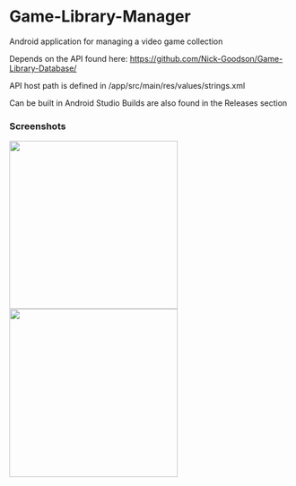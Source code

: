 # Game-Library-Manager
Android application for managing a video game collection

Depends on the API found here:
https://github.com/Nick-Goodson/Game-Library-Database/

API host path is defined in /app/src/main/res/values/strings.xml

Can be built in Android Studio
Builds are also found in the Releases section

### Screenshots
<a href="url"><img src="https://github.com/myuimu/Game-Library-Manager/blob/master/screenshots/Screenshot1.png" align="left" width="300" ></a>
<a href="url"><img src="https://github.com/myuimu/Game-Library-Manager/blob/master/screenshots/Screenshot2.png" align="left" width="300" ></a>
